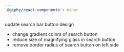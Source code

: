 ```yaml
---
'@giphy/react-components': minor
---
```


update search bar button design

- change gradient colors of search button
- reduce size of magnifying glass in search button
- remove border radius of search button on left side 
